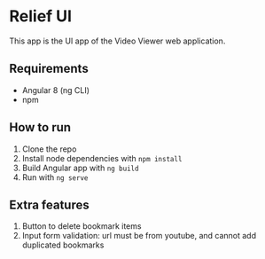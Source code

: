 # Relief UI
This app is the UI app of the Video Viewer web application.

## Requirements
- Angular 8 (ng CLI)
- npm

## How to run
1. Clone the repo
2. Install node dependencies with `npm install`
3. Build Angular app with `ng build`
4. Run with `ng serve`

## Extra features
1. Button to delete bookmark items
2. Input form validation: url must be from youtube, and cannot add duplicated bookmarks
